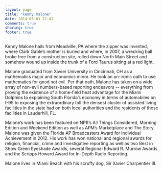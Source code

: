 ```yaml
---
layout: page
title: "kenny malone"
date: 2014-03-01 11:41
comments: true
sharing: true
footer: true
---
```


Kenny Malone hails from Meadville, PA where the zipper was invented, where Clark Gable’s mother is buried and where, in 2007, a wrecking ball broke free from a construction site, rolled down North Main Street and somehow wound up inside the trunk of a Ford Taurus sitting at a red light.

Malone graduated from Xavier University in Cincinnati, OH as a mathematics major and economics minor. He took an un-ironic oath to use mathematics for good not evil. Per that oath, Malone has taken on a wide array of non-evil numbers-based reporting endeavors -- everything from proving the existence of a home-field heat advantage for the Miami Dolphins to explaining South Florida’s economy in terms of automobiles on I-95 to exposing the extraordinary toll the densest cluster of assisted living facilities in the state had on both local authorities and the residents of those facilities in Lauderhill, FL.

Malone’s work has been featured on NPR’s All Things Considered, Morning Edition and Weekend Edition as well as APM’s Marketplace and The Story. Malone was given the Florida AP Broadcasters Award for Individual Achievement in 2012. His work has won national and regional awards for religion, financial, crime and investigative reporting as well as two Best in Show Green Eyeshade Awards, several Regional Edward R. Murrow Awards and the Scripps Howard Award for In-Depth Radio Reporting.

Malone lives in Miami Beach with his scruffy dog, Sir Xavier Charpentier III.
